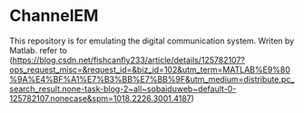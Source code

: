 # ChannelEM
This repository is for emulating the digital communication system. Writen by Matlab.
refer to (https://blog.csdn.net/fishcanfly233/article/details/125782107?ops_request_misc=&request_id=&biz_id=102&utm_term=MATLAB%E9%80%9A%E4%BF%A1%E7%B3%BB%E7%BB%9F&utm_medium=distribute.pc_search_result.none-task-blog-2~all~sobaiduweb~default-0-125782107.nonecase&spm=1018.2226.3001.4187)
